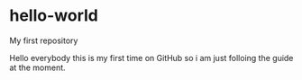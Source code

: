# hello-world
My first repository

Hello everybody this is my first time on GitHub so i am just folloing the guide at the moment.
